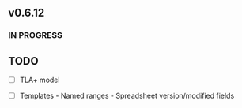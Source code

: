 ## v0.6.12

### IN PROGRESS

## TODO

- [ ] TLA+ model
- [ ] Templates
      - Named ranges
      - Spreadsheet version/modified fields


